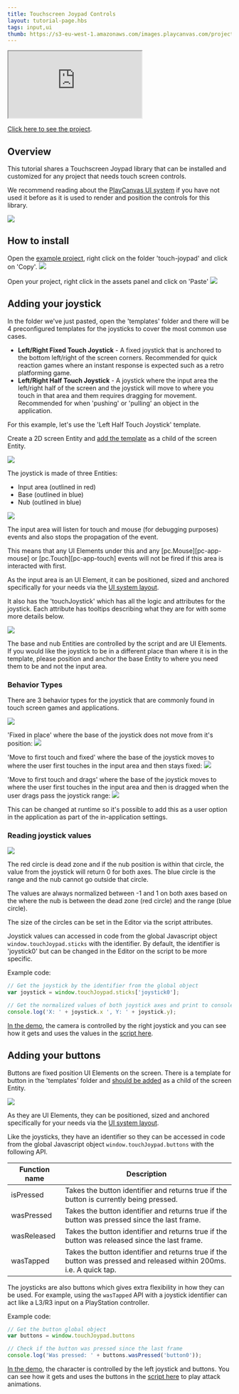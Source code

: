 ```yaml
---
title: Touchscreen Joypad Controls
layout: tutorial-page.hbs
tags: input,ui
thumb: https://s3-eu-west-1.amazonaws.com/images.playcanvas.com/projects/12/1007506/2F5E56-image-75.jpg
---
```


<iframe loading="lazy" src="https://playcanv.as/p/kvE0iJWc/" title="Touchscreen Joypad Controls"></iframe>

[Click here to see the project][project-link].

## Overview

This tutorial shares a Touchscreen Joypad library that can be installed and customized for any project that needs touch screen controls.

We recommend reading about the [PlayCanvas UI system][playcanvas-ui] if you have not used it before as it is used to render and position the controls for this library.

![][preview]

## How to install

Open the [example project][project-link], right click on the folder 'touch-joypad' and click on 'Copy'.
![][copy-folder]

Open your project, right click in the assets panel and click on 'Paste'
![][paste-folder]

## Adding your joystick

In the folder we've just pasted, open the 'templates' folder and there will be 4 preconfigured templates for the joysticks to cover the most common use cases.

* **Left/Right Fixed Touch Joystick** - A fixed joystick that is anchored to the bottom left/right of the screen corners. Recommended for quick reaction games where an instant response is expected such as a retro platforming game.
* **Left/Right Half Touch Joystick** - A joystick where the input area the left/right half of the screen and the joystick will move to where you touch in that area and them requires dragging for movement. Recommended for when 'pushing' or 'pulling' an object in the application.

For this example, let's use the 'Left Half Touch Joystick' template.

Create a 2D screen Entity and [add the template][add-template-docs] as a child of the screen Entity.

![][adding-left-half-joystick]

The joystick is made of three Entities:

- Input area (outlined in red)
- Base (outlined in blue)
- Nub (outlined in blue)

![][joystick-layout]

The input area will listen for touch and mouse (for debugging purposes) events and also stops the propagation of the event.

This means that any UI Elements under this and any [pc.Mouse][pc-app-mouse] or [pc.Touch][pc-app-touch] events will not be fired if this area is interacted with first.

As the input area is an UI Element, it can be positioned, sized and anchored specifically for your needs via the [UI system layout][elements-manual].

It also has the 'touchJoystick' which has all the logic and attributes for the joystick. Each attribute has tooltips describing what they are for with some more details below.

![][joystick-script-attributes]

The base and nub Entities are controlled by the script and are UI Elements. If you would like the joystick to be in a different place than where it is in the template, please position and anchor the base Entity to where you need them to be and not the input area.

### Behavior Types

There are 3 behavior types for the joystick that are commonly found in touch screen games and applications.

![][joystick-type]

'Fixed in place' where the base of the joystick does not move from it's position:
![][joystick-fixed]

'Move to first touch and fixed' where the base of the joystick moves to where the user first touches in the input area and then stays fixed:
![][joystick-relative-fixed]

'Move to first touch and drags' where the base of the joystick moves to where the user first touches in the input area and then is dragged when the user drags pass the joystick range:
![][joystick-relative-drag]

This can be changed at runtime so it's possible to add this as a user option in the application as part of the in-application settings.

### Reading joystick values

![][joystick-deadzone-range]

The red circle is dead zone and if the nub position is within that circle, the value from the joystick will return 0 for both axes. The blue circle is the range and the nub cannot go outside that circle.

The values are always normalized between -1 and 1 on both axes based on the where the nub is between the dead zone (red circle) and the range (blue circle).

The size of the circles can be set in the Editor via the script attributes.

Joystick values can accessed in code from the global Javascript object `window.touchJoypad.sticks` with the identifier. By default, the identifier is 'joystick0' but can be changed in the Editor on the script to be more specific.

Example code:

```javascript
// Get the joystick by the identifier from the global object
var joystick = window.touchJoypad.sticks['joystick0'];

// Get the normalized values of both joystick axes and print to console
console.log('X: ' + joystick.x ', Y: ' + joystick.y);
```

[In the demo][project-link], the camera is controlled by the right joystick and you can see how it gets and uses the values in the [script here][orbit-camera-joypad-input-script].


## Adding your buttons

Buttons are fixed position UI Elements on the screen. There is a template for button in the 'templates' folder and [should be added][add-template-docs] as a child of the screen Entity.

![][adding-button]

As they are UI Elements, they can be positioned, sized and anchored specifically for your needs via the [UI system layout][elements-manual].

Like the joysticks, they have an identifier so they can be accessed in code from the global Javascript object `window.touchJoypad.buttons` with the following API.

| Function name | Description |
|---------------|-------------|
| isPressed     | Takes the button identifier and returns true if the button is currently being pressed. |
| wasPressed    | Takes the button identifier and returns true if the button was pressed since the last frame.
| wasReleased   | Takes the button identifier and returns true if the button was released since the last frame. |
| wasTapped     | Takes the button identifier and returns true if the button was pressed and released within 200ms. i.e. A quick tap. |

The joysticks are also buttons which gives extra flexibility in how they can be used. For example, using the `wasTapped` API with a joystick identifier can act like a L3/R3 input on a PlayStation controller.

Example code:

```javascript
// Get the button global object
var buttons = window.touchJoypad.buttons

// Check if the button was pressed since the last frame
console.log('Was pressed: ' + buttons.wasPressed('button0'));
```

[In the demo][project-link], the character is controlled by the left joystick and buttons. You can see how it gets and uses the buttons in the [script here][player-controller-script] to play attack animations.


[project-link]: https://playcanvas.com/project/1007506/overview/touchscreen-joypad-controls
[playcanvas-ui]: /user-manual/user-interface/
[copy-folder]: /images/tutorials/touchscreen-joypad-controls/copy-folder.gif
[paste-folder]: /images/tutorials/touchscreen-joypad-controls/paste-folder.gif
[preview]: /images/tutorials/touchscreen-joypad-controls/preview.gif
[add-template-docs]: /user-manual/templates/#adding-templates-in-your-scene
[adding-left-half-joystick]: /images/tutorials/touchscreen-joypad-controls/adding-left-half-joystick.gif
[adding-button]: /images/tutorials/touchscreen-joypad-controls/adding-button.gif
[joystick-layout]: /images/tutorials/touchscreen-joypad-controls/joystick-layout.png
[pc-app-mouse-api]: /api/pc.Mouse.html
[pc-app-touch-api]: /api/pc.Touch.html
[elements-manual]: /user-manual/user-interface/elements/
[joystick-script-attributes]: /images/tutorials/touchscreen-joypad-controls/joystick-script-attributes.gif
[joystick-fixed]: /images/tutorials/touchscreen-joypad-controls/joystick-fixed.gif
[joystick-relative-fixed]: /images/tutorials/touchscreen-joypad-controls/joystick-relative-fixed.gif
[joystick-relative-drag]: /images/tutorials/touchscreen-joypad-controls/joystick-relative-drag.gif
[joystick-type]: /images/tutorials/touchscreen-joypad-controls/joystick-type.png
[joystick-deadzone-range]: /images/tutorials/touchscreen-joypad-controls/joystick-deadzone-range.png
[orbit-camera-joypad-input-script]: https://playcanvas.com/editor/code/1007506?tabs=111433673
[player-controller-script]: https://playcanvas.com/editor/code/1007506?tabs=111432679